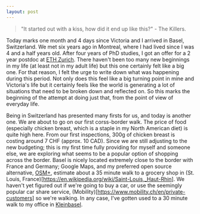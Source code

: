 ```yaml
---
layout: post
---
```


> "It started out with a kiss, how did it end up like this?" - The Killers.

Today marks one month and 4 days since Victoria and I arrived in Basel, Switzerland.
We met six years ago in Montreal, where I had lived since I was 4 and a half years old.
After four years of PhD studies, I got an offer for a 2 year postdoc at [ETH Zurich](https://en.wikipedia.org/wiki/ETH_Zurich).
There haven't been too many new beginnings in my life (at least not in my adult life) but this one certainly felt like a big one.
For that reason, I felt the urge to write down what was happening during this period.
Not only does this feel like a big turning point in mine and Victoria's life but it certainly feels like the world is generating a lot of situations that need to be broken down and reflected on.
So this marks the beginning of the attempt at doing just that, from the point of view of everyday life.

Being in Switzerland has presented many firsts for us, and today is another one. 
We are about to go on our first corss-border walk.
The price of food (especially chicken breast, which is a staple in my North American diet) is quite high here.
From our first inspections, 300g of chicken breast is costing around 7 CHF (approx. 10 CAD).
Since we are still adjusting to the new budgeting; this is my first time fully providing for myself and someone else, we are exploring what seems to be a popular option of shopping across the border.
Basel is nicely located extremely close to the border with France and Germany; Google Maps, and my preferred open source alternative, [OSM+](https://osmand.net/), estimate about a 35 minute walk to a grocery shop in (St. Louis, France)[https://en.wikipedia.org/wiki/Saint-Louis,_Haut-Rhin].
We haven't yet figured out if we're going to buy a car, or use the seemingly popular car share service, (Mobility)[https://www.mobility.ch/en/private-customers] so we're walking.
In any case, I've gotten used to a 30 minute walk to my office in [Kleinbasel](https://www.basel.com/en/city-map/districts/kleinbasels-old-town-wettstein).


